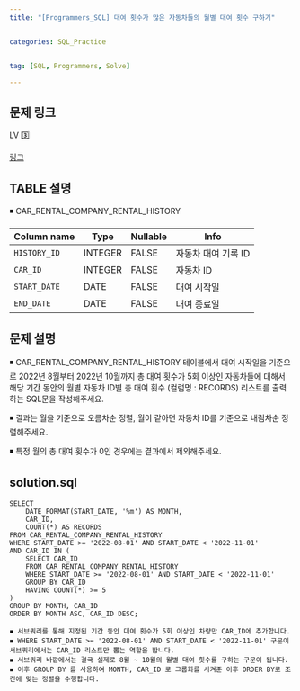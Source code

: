 ```yaml
---
title: "[Programmers_SQL] 대여 횟수가 많은 자동차들의 월별 대여 횟수 구하기" 


categories: SQL_Practice


tag: [SQL, Programmers, Solve]

---
```


## 문제 링크

LV 3️⃣

[링크](https://school.programmers.co.kr/learn/courses/30/lessons/151139)

## TABLE 설명

◾ CAR_RENTAL_COMPANY_RENTAL_HISTORY 

|Column name|Type|Nullable|Info|
|-|-|-|-|
|`HISTORY_ID`|INTEGER|FALSE|자동차 대여 기록 ID|
|`CAR_ID`|INTEGER|FALSE|자동차 ID|
|`START_DATE`|DATE|FALSE|대여 시작일|
|`END_DATE`|DATE|FALSE|대여 종료일|


## 문제 설명

◾ CAR_RENTAL_COMPANY_RENTAL_HISTORY 테이블에서 대여 시작일을 기준으로 2022년 8월부터 2022년 10월까지 총 대여 횟수가 5회 이상인 자동차들에 대해서 해당 기간 동안의 월별 자동차 ID별 총 대여 횟수 (컬럼명 : RECORDS) 리스트를 출력하는 SQL문을 작성해주세요.   

◾ 결과는 월을 기준으로 오름차순 정렬, 월이 같아면 자동차 ID를 기준으로 내림차순 정렬해주세요. 

◾ 특정 월의 총 대여 횟수가 0인 경우에는 결과에서 제외해주세요. 

## solution.sql
    SELECT 
        DATE_FORMAT(START_DATE, '%m') AS MONTH,
        CAR_ID,
        COUNT(*) AS RECORDS
    FROM CAR_RENTAL_COMPANY_RENTAL_HISTORY
    WHERE START_DATE >= '2022-08-01' AND START_DATE < '2022-11-01'
    AND CAR_ID IN (
        SELECT CAR_ID
        FROM CAR_RENTAL_COMPANY_RENTAL_HISTORY
        WHERE START_DATE >= '2022-08-01' AND START_DATE < '2022-11-01'
        GROUP BY CAR_ID
        HAVING COUNT(*) >= 5
    )
    GROUP BY MONTH, CAR_ID
    ORDER BY MONTH ASC, CAR_ID DESC;


```
◾ 서브쿼리를 통해 지정된 기간 동안 대여 횟수가 5회 이상인 차량만 CAR_ID에 추가합니다. 
◾ WHERE START_DATE >= '2022-08-01' AND START_DATE < '2022-11-01' 구문이 서브쿼리에서는 CAR_ID 리스트만 뽑는 역할을 합니다. 
◾ 서브쿼리 바깥에서는 결국 실제로 8월 ~ 10월의 월별 대여 횟수를 구하는 구문이 됩니다. 
◾ 이후 GROUP BY 를 사용하여 MONTH, CAR_ID 로 그룹화를 시켜준 이후 ORDER BY로 조건에 맞는 정렬을 수행합니다. 
```
